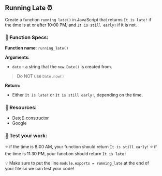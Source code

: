 ## Running Late ⏰
Create a function `running_late()` in JavaScript that returns `It is late!` if the time is at or after 10:00 PM, and `It is still early!` if it is not.

### 🔨 Function Specs:
**Function name**: `running_late()`

**Arguments:**
- `date` - a string that the `new Date()` is created from.
> Do NOT use `Date.now()`

**Return:**
- Either `It is late!` or `It is still early!`, depending on the time.

### 🧠 Resources:
- [Date() constructor](https://developer.mozilla.org/en-US/docs/Web/JavaScript/Reference/Global_Objects/Date/Date)
- Google


### 📝 Test your work:
⭐ if the time is 8:00 AM, your function should return `It is still early!`
⭐ if the time is 11:30 PM, your function should return `It is late!`

💡 Make sure to put the line `module.exports = running_late` at the end of your file so we can test your code!